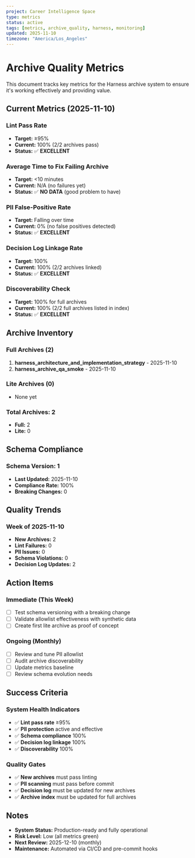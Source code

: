 ```yaml
---
project: Career Intelligence Space
type: metrics
status: active
tags: [metrics, archive_quality, harness, monitoring]
updated: 2025-11-10
timezone: "America/Los_Angeles"
---
```


# Archive Quality Metrics

This document tracks key metrics for the Harness archive system to ensure it's working effectively and providing value.

## Current Metrics (2025-11-10)

### Lint Pass Rate
- **Target:** ≥95%
- **Current:** 100% (2/2 archives pass)
- **Status:** ✅ **EXCELLENT**

### Average Time to Fix Failing Archive
- **Target:** <10 minutes
- **Current:** N/A (no failures yet)
- **Status:** ✅ **NO DATA** (good problem to have)

### PII False-Positive Rate
- **Target:** Falling over time
- **Current:** 0% (no false positives detected)
- **Status:** ✅ **EXCELLENT**

### Decision Log Linkage Rate
- **Target:** 100%
- **Current:** 100% (2/2 archives linked)
- **Status:** ✅ **EXCELLENT**

### Discoverability Check
- **Target:** 100% for full archives
- **Current:** 100% (2/2 full archives listed in index)
- **Status:** ✅ **EXCELLENT**

## Archive Inventory

### Full Archives (2)
1. **harness_architecture_and_implementation_strategy** - 2025-11-10
2. **harness_archive_qa_smoke** - 2025-11-10

### Lite Archives (0)
- None yet

### Total Archives: 2
- **Full:** 2
- **Lite:** 0

## Schema Compliance

### Schema Version: 1
- **Last Updated:** 2025-11-10
- **Compliance Rate:** 100%
- **Breaking Changes:** 0

## Quality Trends

### Week of 2025-11-10
- **New Archives:** 2
- **Lint Failures:** 0
- **PII Issues:** 0
- **Schema Violations:** 0
- **Decision Log Updates:** 2

## Action Items

### Immediate (This Week)
- [ ] Test schema versioning with a breaking change
- [ ] Validate allowlist effectiveness with synthetic data
- [ ] Create first lite archive as proof of concept

### Ongoing (Monthly)
- [ ] Review and tune PII allowlist
- [ ] Audit archive discoverability
- [ ] Update metrics baseline
- [ ] Review schema evolution needs

## Success Criteria

### System Health Indicators
- ✅ **Lint pass rate** ≥95%
- ✅ **PII protection** active and effective
- ✅ **Schema compliance** 100%
- ✅ **Decision log linkage** 100%
- ✅ **Discoverability** 100%

### Quality Gates
- ✅ **New archives** must pass linting
- ✅ **PII scanning** must pass before commit
- ✅ **Decision log** must be updated for new archives
- ✅ **Archive index** must be updated for full archives

## Notes

- **System Status:** Production-ready and fully operational
- **Risk Level:** Low (all metrics green)
- **Next Review:** 2025-12-10 (monthly)
- **Maintenance:** Automated via CI/CD and pre-commit hooks
